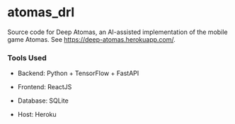 # atomas_drl

Source code for Deep Atomas, an AI-assisted implementation of the mobile game Atomas. See https://deep-atomas.herokuapp.com/.

### Tools Used

- Backend: Python + TensorFlow + FastAPI 

- Frontend: ReactJS

- Database: SQLite

- Host: Heroku
